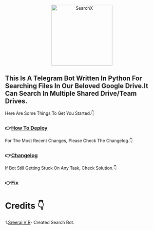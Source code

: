  <p align="center">
  <img width="200" src="https://cdn.dribbble.com/users/1501052/screenshots/5468049/searching_tickets.gif" alt="SearchX">
</p> 


<p align="center">
  
## This Is A Telegram Bot Written In Python For Searching Files In Our Beloved Google Drive.It Can Search In Multiple Shared Drive/Team Drives.
</p>


Here Are Some Things To Get You Started.👇

### 👉[How To Deploy](https://github.com/iamLiquidX/SearchX/wiki/How-To-Deploy)


For The Most Recent Changes, Please Check The Changelog.👇

### 👉[Changelog](https://github.com/iamLiquidX/SearchX/wiki/Changelog)

If Bot Still Getting Stuck On Any Task, Check Solution.👇

### 👉[Fix](https://github.com/iamLiquidX/SearchX/wiki/Fix-To-Getting-Stuck)



# Credits 👇
1.[Sreeraj V R](https://github.com/SVR666)- Created Search Bot.
